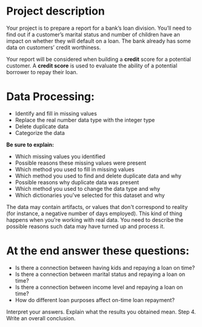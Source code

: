 # Project description


Your project is to prepare a report for a bank’s loan division. You’ll need to find out if a customer’s marital status and number of children have an impact on whether they will default on a loan. The bank already has some data on customers’ credit worthiness.


Your report will be considered when building a **credit** score for a potential customer. A **credit score** is used to evaluate the ability of a potential borrower to repay their loan.


# Data Processing:

- Identify and fill in missing values
- Replace the real number data type with the integer type
- Delete duplicate data
- Categorize the data


**Be sure to explain:**

- Which missing values you identified
- Possible reasons these missing values were present
- Which method you used to fill in missing values
- Which method you used to find and delete duplicate data and why
- Possible reasons why duplicate data was present
- Which method you used to change the data type and why
- Which dictionaries you've selected for this dataset and why


The data may contain artifacts, or values that don't correspond to reality (for instance, a negative number of days employed). This kind of thing happens when you're working with real data. You need to describe the possible reasons such data may have turned up and process it.


# At the end answer these questions:


- Is there a connection between having kids and repaying a loan on time?
- Is there a connection between marital status and repaying a loan on time?
- Is there a connection between income level and repaying a loan on time?
- How do different loan purposes affect on-time loan repayment?


Interpret your answers. Explain what the results you obtained mean.
Step 4. Write an overall conclusion.

